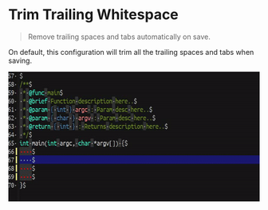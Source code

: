 # Trim Trailing Whitespace
> Remove trailing spaces and tabs automatically on save.

On default, this configuration will trim all the trailing 
spaces and tabs when saving.

<p align="center">
  <img src="./ttw.gif" width="600" height="261"/>
</p>
